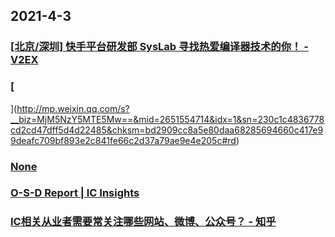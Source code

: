 
## 2021-4-3

### [[北京/深圳] 快手平台研发部 SysLab 寻找热爱编译器技术的你！ - V2EX](https://www.v2ex.com/t/756580)

### [
](http://mp.weixin.qq.com/s?__biz=MjM5NzY5MTE5Mw==&mid=2651554714&idx=1&sn=230c1c4836778cd2cd47dff5d4d22485&chksm=bd2909cc8a5e80daa68285694660c417e99deafc709bf893e2c841fe66c2d37a79ae9e4e205c#rd)

### [None](http://ciefr.pku.edu.cn/images/cbw/kyjb/2020/09/03/6350B2391D33F6BE3A6F8471BEC656CB.pdf)

### [O-S-D Report | IC Insights](https://www.icinsights.com/services/osd-report/?continueFlag=73123150dfff8e4cc993ae28a3cde4c0)

### [IC相关从业者需要常关注哪些网站、微博、公众号？ - 知乎](https://www.zhihu.com/question/28512751/answer/1601851433?utm_medium=social&utm_oi=49336847171584&utm_source=com.instapaper.android)